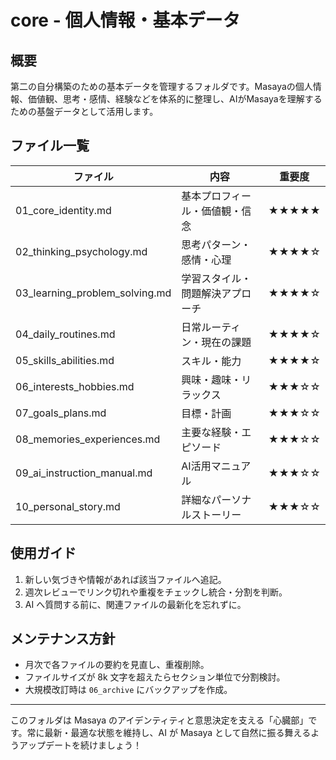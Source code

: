 # core - 個人情報・基本データ

## 概要
第二の自分構築のための基本データを管理するフォルダです。Masayaの個人情報、価値観、思考・感情、経験などを体系的に整理し、AIがMasayaを理解するための基盤データとして活用します。

## ファイル一覧
| ファイル | 内容 | 重要度 |
|---|---|---|
| 01_core_identity.md | 基本プロフィール・価値観・信念 | ★★★★★ |
| 02_thinking_psychology.md | 思考パターン・感情・心理 | ★★★★☆ |
| 03_learning_problem_solving.md | 学習スタイル・問題解決アプローチ | ★★★★☆ |
| 04_daily_routines.md | 日常ルーティン・現在の課題 | ★★★★☆ |
| 05_skills_abilities.md | スキル・能力 | ★★★★☆ |
| 06_interests_hobbies.md | 興味・趣味・リラックス | ★★★☆☆ |
| 07_goals_plans.md | 目標・計画 | ★★★☆☆ |
| 08_memories_experiences.md | 主要な経験・エピソード | ★★★☆☆ |
| 09_ai_instruction_manual.md | AI活用マニュアル | ★★★☆☆ |
| 10_personal_story.md | 詳細なパーソナルストーリー | ★★★☆☆ |

## 使用ガイド
1. 新しい気づきや情報があれば該当ファイルへ追記。
2. 週次レビューでリンク切れや重複をチェックし統合・分割を判断。
3. AI へ質問する前に、関連ファイルの最新化を忘れずに。

## メンテナンス方針
- 月次で各ファイルの要約を見直し、重複削除。
- ファイルサイズが 8k 文字を超えたらセクション単位で分割検討。
- 大規模改訂時は `06_archive` にバックアップを作成。

---
このフォルダは Masaya のアイデンティティと意思決定を支える「心臓部」です。常に最新・最適な状態を維持し、AI が Masaya として自然に振る舞えるようアップデートを続けましょう！ 